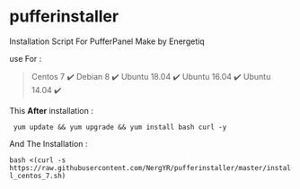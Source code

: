 # pufferinstaller
Installation Script For PufferPanel Make by Energetiq


use For :
> Centos 7 ✔️
> Debian 8 ✔️
> Ubuntu 18.04 ✔️
> Ubuntu 16.04 ✔️
> Ubuntu 14.04 ✔️

This **After** installation :

``` yum update && yum upgrade && yum install bash curl -y```

And The Installation :

``` bash <(curl -s https://raw.githubusercontent.com/NergYR/pufferinstaller/master/install_centos_7.sh) ```



